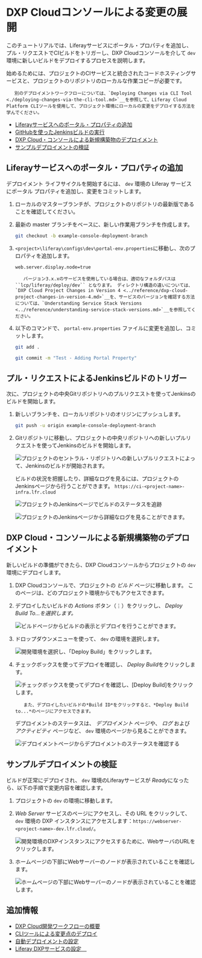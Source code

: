 # DXP Cloudコンソールによる変更の展開

このチュートリアルでは、Liferayサービスにポータル・プロパティを追加し、プル・リクエストでCIビルドをトリガーし、DXP Cloudコンソールを介して `dev` 環境に新しいビルドをデプロイするプロセスを説明します。

始めるためには、プロジェクトのCIサービスと統合されたコードホスティングサービスと、プロジェクトのリポジトリのローカルな作業コピーが必要です。

``` note::
   別のデプロイメントワークフローについては、`Deploying Changes via CLI Tool <./deploying-changes-via-the-cli-tool.md>`__を参照して、Liferay Cloud Platform CLIツールを使用して、プロジェクト環境にローカルの変更をデプロイする方法を学んでください。
```

  - [Liferayサービスへのポータル・プロパティの追加](#adding-a-portal-property-to-the-liferay-service)
  - [GitHubを使ったJenkinsビルドの実行](#triggering-a-jenkins-build-with-github)
  - [DXP Cloud・コンソールによる新規構築物のデプロイメント](#deploying-your-new-build-via-the-dxp-cloud-console)
  - [サンプルデプロイメントの検証](#verifying-your-sample-deployment)

## Liferayサービスへのポータル・プロパティの追加

デプロイメント ライフサイクルを開始するには、 `dev` 環境の Liferay サービスにポータル プロパティを追加し、変更をコミットします。

1.  ローカルのマスターブランチが、プロジェクトのリポジトリの最新版であることを確認してください。

2.  最新の master ブランチをベースに、新しい作業用ブランチを作成します。

    ``` bash
    git checkout -b example-console-deployment-branch
    ```

3.  `<project>\liferay\configs\dev\portal-env.properties`に移動し、次のプロパティを追加します。

    ``` properties
    web.server.display.node=true
    ```

    ``` note::
       バージョン3.x.xのサービスを使用している場合は、適切なフォルダパスは ``lcp/liferay/deploy/dev`` となります。 ディレクトリ構造の違いについては、`DXP Cloud Project Changes in Version 4 <../reference/dxp-cloud-project-changes-in-version-4.md>`__を、サービスのバージョンを確認する方法については、`Understanding Service Stack Versions <../reference/understanding-service-stack-versions.md>`__を参照してください。
    ```

4.  以下のコマンドで、 `portal-env.properties` ファイルに変更を追加し、コミットします。

    ``` bash
    git add .
    ```

    ``` bash
    git commit -m "Test - Adding Portal Property"
    ```

## プル・リクエストによるJenkinsビルドのトリガー

次に、プロジェクトの中央Gitリポジトリへのプルリクエストを使ってJenkinsのビルドを開始します。

1.  新しいブランチを、ローカルリポジトリのオリジンにプッシュします。

    ``` bash
    git push -u origin example-console-deployment-branch
    ```

2.  Gitリポジトリに移動し、プロジェクトの中央リポジトリへの新しいプルリクエストを使ってJenkinsのビルドを開始します。

    ![プロジェクトのセントラル・リポジトリへの新しいプルリクエストによって、Jenkinsのビルドが開始されます。](./deploying-changes-via-the-dxp-cloud-console/images/01.png)

    ビルドの状況を把握したり、詳細なログを見るには、プロジェクトのJenkinsページから行うことができます。 `https://ci-<project-name>-infra.lfr.cloud`

    ![プロジェクトのJenkinsページでビルドのステータスを追跡](./deploying-changes-via-the-dxp-cloud-console/images/02.png)

    ![プロジェクトのJenkinsページから詳細なログを見ることができます。](./deploying-changes-via-the-dxp-cloud-console/images/03.png)

## DXP Cloud・コンソールによる新規構築物のデプロイメント

新しいビルドの準備ができたら、DXP Cloudコンソールからプロジェクトの `dev` 環境にデプロイします。

1.  DXP Cloudコンソールで、プロジェクトの *ビルド* ページに移動します。 このページは、どのプロジェクト環境からでもアクセスできます。

2.  デプロイしたいビルドの *Actions* ボタン（⋮）をクリックし、 *Deploy Build To...を選択します。*

    ![ビルドページからビルドの表示とデプロイを行うことができます。](./deploying-changes-via-the-dxp-cloud-console/images/04.png)

3.  ドロップダウンメニューを使って、 `dev` の環境を選択します。

    ![開発環境を選択し、「Deploy Build」をクリックします。](./deploying-changes-via-the-dxp-cloud-console/images/05.png)

4.  チェックボックスを使ってデプロイを確認し、 *Deploy Build*をクリックします。

    ![チェックボックスを使ってデプロイを確認し、[Deploy Build]をクリックします。](./deploying-changes-via-the-dxp-cloud-console/images/06.png)

    ``` tip::
       また、デプロイしたいビルドの*Build ID*をクリックすると、*Deploy Build to...*のページにアクセスできます。
    ```

    デプロイメントのステータスは、 *デプロイメント* ページや、 *ログ* および *アクティビティ* ページなど、 `dev` 環境のページから見ることができます。

    ![デプロイメントページからデプロイメントのステータスを確認する](./deploying-changes-via-the-dxp-cloud-console/images/07.png)

## サンプルデプロイメントの検証

ビルドが正常にデプロイされ、 `dev` 環境のLiferayサービスが *Ready*になったら、以下の手順で変更内容を確認します。

1.  プロジェクトの `dev` の環境に移動します。

2.  *Web Server* サービスのページにアクセスし、その URL をクリックして、 `dev` 環境の DXP インスタンスにアクセスします：`https://webserver-<project-name>-dev.lfr.cloud/`。

    ![開発環境のDXPインスタンスにアクセスするために、WebサーバのURLをクリックします。](./deploying-changes-via-the-dxp-cloud-console/images/08.png)

3.  ホームページの下部にWebサーバーのノードが表示されていることを確認します。

    ![ホームページの下部にWebサーバーのノードが表示されていることを確認します。](./deploying-changes-via-the-dxp-cloud-console/images/09.png)

## 追加情報

  - [DXP Cloud開発ワークフローの概要](./overview-of-the-dxp-cloud-deployment-workflow.md)
  - [CLIツールによる変更点のデプロイ](./deploying-changes-via-the-cli-tool.md)
  - [自動デプロイメントの設定](./automatically-deploying-ci-service-builds.md)
  - [Liferay DXPサービスの設定　](../using-the-liferay-dxp-service/configuring-the-liferay-dxp-service.md)
